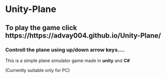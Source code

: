 # Unity-Plane

<h2>To play the game click https://https://advay004.github.io/Unity-Plane/</h2>
<h3>Controll the plane using up/down arrow keys....</h3>
<p>This is a simple plane simulator game made in <strong>unity</strong> and <strong>C#</strong></p>
<p>(Currently suitable only for PC)</p>
